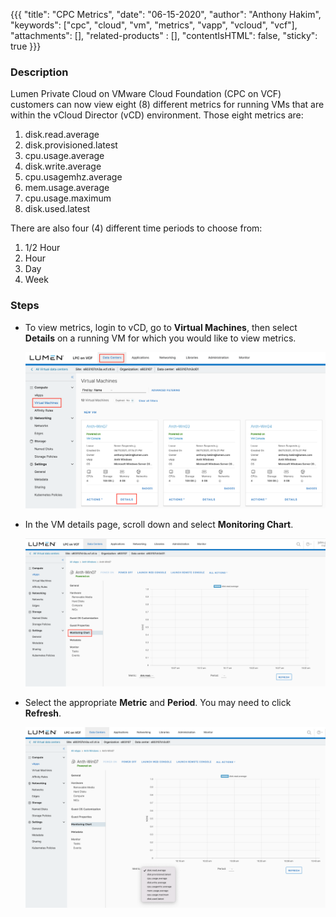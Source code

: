 {{{
  "title": "CPC Metrics",
  "date": "06-15-2020",
  "author": "Anthony Hakim",
  "keywords": ["cpc", "cloud", "vm", "metrics", "vapp", "vcloud", "vcf"],
  "attachments": [],
  "related-products" : [],
  "contentIsHTML": false,
  "sticky": true
}}}

### Description
Lumen Private Cloud on VMware Cloud Foundation (CPC on VCF) customers can now view eight (8) different metrics for running VMs that are within the vCloud Director (vCD) environment. Those eight metrics are:

1.	disk.read.average
2.	disk.provisioned.latest
3.	cpu.usage.average
4.	disk.write.average
5.	cpu.usagemhz.average
6.	mem.usage.average
7.	cpu.usage.maximum
8.	disk.used.latest

There are also four (4) different time periods to choose from:

1. 1/2 Hour
2. Hour
3. Day
4. Week

### Steps
* To view metrics, login to vCD, go to **Virtual Machines**, then select **Details** on a running VM for which you would like to view metrics.

  ![CPC Metrics](../../images/dccf/cpc-metrics1.png)

* In the VM details page, scroll down and select **Monitoring Chart**.

  ![CPC Metrics](../../images/dccf/cpc-metrics2.png)

* Select the appropriate **Metric** and **Period**. You may need to click **Refresh**.

  ![CPC Metrics](../../images/dccf/cpc-metrics3.png)
